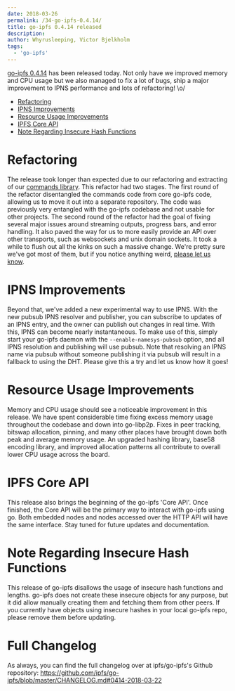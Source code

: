 ```yaml
---
date: 2018-03-26
permalink: /34-go-ipfs-0.4.14/
title: go-ipfs 0.4.14 released
description:
author: Whyrusleeping, Victor Bjelkholm
tags:
  - 'go-ipfs'
---
```


[go-ipfs 0.4.14](https://dist.ipfs.io/#go-ipfs) has been released today. Not only have we improved memory and CPU usage but we also managed to fix a lot of bugs, ship a major improvement to IPNS performance and lots of refactoring! \o/

- [Refactoring](#refactoring)
- [IPNS Improvements](#ipns-improvements)
- [Resource Usage Improvements](#resource-usage-improvements)
- [IPFS Core API](#ipfs-core-api)
- [Note Regarding Insecure Hash Functions](#note-regarding-insecure-hash-functions)

# Refactoring

The release took longer than expected due to our refactoring and extracting of our [commands library](https://github.com/ipfs/go-ipfs-cmds). This refactor had two stages. The first round of the refactor disentangled the commands code from core go-ipfs code, allowing us to move it out into a separate repository. The code was previously very entangled with the go-ipfs codebase and not usable for other projects. The second round of the refactor had the goal of fixing several major issues around streaming outputs, progress bars, and error handling. It also paved the way for us to more easily provide an API over other transports, such as websockets and unix domain sockets. It took a while to flush out all the kinks on such a massive change. We're pretty sure we've got most of them, but if you notice anything weird, [please let us know](https://github.com/ipfs/go-ipfs/issues/new).

# IPNS Improvements

Beyond that, we've added a new experimental way to use IPNS. With the new pubsub IPNS resolver and publisher, you can subscribe to updates of an IPNS entry, and the owner can publish out changes in real time. With this, IPNS can become nearly instantaneous. To make use of this, simply start your go-ipfs daemon with the `--enable-namesys-pubsub` option, and all IPNS resolution and publishing will use pubsub. Note that resolving an IPNS name via pubsub without someone publishing it via pubsub will result in a fallback to using the DHT. Please give this a try and let us know how it goes!

# Resource Usage Improvements

Memory and CPU usage should see a noticeable improvement in this release. We have spent considerable time fixing excess memory usage throughout the codebase and down into go-libp2p. Fixes in peer tracking, bitswap allocation, pinning, and many other places have brought down both peak and average memory usage. An upgraded hashing library, base58 encoding library, and improved allocation patterns all contribute to overall lower CPU usage across the board.

# IPFS Core API

This release also brings the beginning of the go-ipfs 'Core API'. Once finished, the Core API will be the primary way to interact with go-ipfs using go. Both embedded nodes and nodes accessed over the HTTP API will have the same interface. Stay tuned for future updates and documentation.

# Note Regarding Insecure Hash Functions

This release of go-ipfs disallows the usage of insecure hash functions and lengths. go-ipfs does not create these insecure objects for any purpose, but it did allow manually creating them and fetching them from other peers. If you currently have objects using insecure hashes in your local go-ipfs repo, please remove them before updating.

# Full Changelog

As always, you can find the full changelog over at ipfs/go-ipfs's Github repository: https://github.com/ipfs/go-ipfs/blob/master/CHANGELOG.md#0414-2018-03-22
